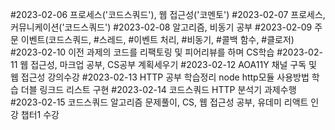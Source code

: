 #2023-02-06 프로세스('코드스쿼드'), 웹 접근성('코멘토')
#2023-02-07 프로세스, 커뮤니케이션('코드스쿼드')
#2023-02-08 알고리즘, 비동기 공부
#2023-02-09 주문 이벤트(코드스쿼드, #스레드, #이벤트 처리, #비동기, #콜백 함수, #클로저)
#2023-02-10 이전 과제의 코드를 리팩토링 및 피어리뷰를 하며 CS학습
#2023-02-11 웹 접근성, 마크업 공부, CS공부 계획세우기
#2023-02-12 AOA11Y 채널 구독 및 웹 접근성 강의수강
#2023-02-13 HTTP 공부 학습정리 node http모듈 사용방법 학습 더블 링크드 리스트 구현
#2023-02-14 코드스쿼드 HTTP 분석기 과제수행
#2023-02-15 코드스쿼드 알고리즘 문제풀이, CS, 웹 접근성 공부, 유데미 리액트 인강 챕터1 수강
